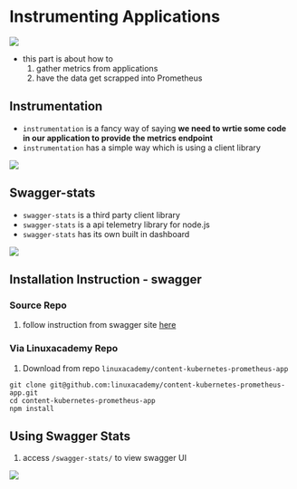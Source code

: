 # Instrumenting Applications

<img src="https://user-images.githubusercontent.com/6856382/222981847-84bb2401-5225-4b3b-b80d-16fdba01811c.png">

- this part is about how to
    1. gather metrics from applications
    2. have the data get scrapped into Prometheus

## Instrumentation

- `instrumentation` is a fancy way of saying **we need to wrtie some code in our application to provide the metrics endpoint**
- `instrumentation` has a simple way which is using a client library

<img src="https://user-images.githubusercontent.com/6856382/222985854-419ed379-e881-4681-811a-81985f505a67.png">


## Swagger-stats
- `swagger-stats` is a third party client library
- `swagger-stats` is a api telemetry library for node.js
- `swagger-stats` has its own built in dashboard

<img src="https://user-images.githubusercontent.com/6856382/222985921-63c6d668-bff6-499d-9e46-1dcf56a77dec.png">

## Installation Instruction - swagger

### Source Repo

1. follow instruction from swagger site [here](https://swaggerstats.io/)

### Via Linuxacademy Repo

1. Download from repo `linuxacademy/content-kubernetes-prometheus-app`

```
git clone git@github.com:linuxacademy/content-kubernetes-prometheus-app.git
cd content-kubernetes-prometheus-app
npm install
```

## Using Swagger Stats

1. access `/swagger-stats/` to view swagger UI

<img src="https://user-images.githubusercontent.com/6856382/222990455-9c294342-9dca-415d-9b4a-fcbb96146fc2.png">


#